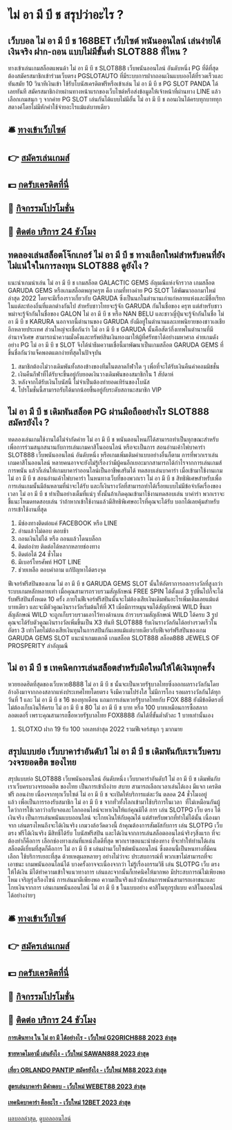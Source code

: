 # ไม่ อา มี บี ช สรุปว่าอะไร ?
## เว็บบอล ไม่ อา มี บี ช 168BET เว็บไซต์ พนันออนไลน์ เล่นง่ายได้เงินจริง ฝาก-ถอน แบบไม่มีขั้นต่ำ SLOT888 ที่ไหน ?
ทางเข้าเล่นเกมสล็อตแพนด้า ไม่ อา มี บี ช SLOT888 เว็บพนันออนไลน์ อันดับหนึ่ง PG ที่ดีที่สุดต้องสมัครสมาชิกเข้าร่วมเว็บตรง PGSLOTAUTO ที่มีระบบการฝากถอนเงินแบบออโต้ที่รวดเร็วและทันสมัย 10 วินาทีเงินเข้า ใช้รับโบนัสเครดิตฟรีหรือเข้าเล่น ไม่ อา มี บี ช PG SLOT PANDA ได้เลยทันที สมัครสมาชิกง่ายผ่านทางหน้าแรกของเว็บไซต์หรือส่งข้อมูลให้เจ้าหน้าที่ผ่านทาง LINE แล้วเลือกเกมสนุก ๆ จากค่าย PG SLOT เล่นกันได้แบบไม่มีอั้น ไม่ อา มี บี ช ถอนเงินได้ครบทุกบาททุกสตางค์โดยไม่มีหักค่าใช้จ่ายอะไรแม้แต่บาทเดียว

## 🛎 [ทางเข้าเว็บไซต์](https://bit.ly/3SdLNi2)
## 👉 [สมัครเล่นเกมส์](https://bit.ly/3SdLNi2)
## 💵 [กดรับเครดิตที่นี่](https://bit.ly/3dyRKHj)
## 👑 [กิจกรรมโปรโมชั่น](https://bit.ly/3dyRKHj)
## 📱 [ติดต่อ บริการ 24 ชัวโมง](https://bit.ly/3dyRKHj)

## ทดลองเล่นสล็อตโจ๊กเกอร์ ไม่ อา มี บี ช ทางเลือกใหม่สำหรับคนที่ยังไม่แน่ใจในการลงทุน SLOT888 ดูยังไง ?
แนะนำเกมน่าเล่น ไม่ อา มี บี ช เกมสล็อต GALACTIC GEMS อัญมณีแห่งจักรวาล
เกมสล็อต GARUDA GEMS หรือเกมสล็อตพญาครุฑ คือ เกมที่ทางค่าย PG SLOT ได้พัฒนาออกมาใหม่ล่าสุด 2022 โดยจะมีเรื่องราวเกี่ยวกับ GARUDA ซึ่งเป็นนกในตำนานเก่าแก่หลายแห่งและมีชื่อเรียกในแต่ละท้องถิ่นที่แตกต่างกันไป สำหรับชาวไทยจะรู้จัก GARUDA กันในชื่อของ ครุฑ แต่สำหรับชาวพม่าจะรู้จักกันในชื่อของ GALON ไม่ อา มี บี ช หรือ NAN BELU และชาวญี่ปุ่นจะรู้จักกันในชื่อ ไม่ อา มี บี ช KARURA นอกจากนี้ตำนานของ GARUDA ยังมีอยู่ในตำนานและเทพนิยายของชาวเอเชียอีกหลายประเทศ ส่วนใหญ่จะเชื่อกันว่า ไม่ อา มี บี ช GARUDA นั้นคือสัตว์กึ่งเทพในตำนานที่มีอำนาจวิเศษ สามารถนำความมั่งคั่งและทรัพย์สินเงินทองมาให้ผู้ที่ศรัทธาได้อย่างมหาศาล ค่ายเกมดังอย่าง PG ไม่ อา มี บี ช SLOT จึงได้นำธีมความเชื่อนี้มาพัฒนาเป็นเกมสล็อต GARUDA GEMS ที่ขึ้นชื่อกันว่าแจ็คพอตแตกง่ายที่สุดในปัจจุบัน
1. สมาชิกต้องไม่วางเดิมพันทั้งสองข้างของทีมในตลาดกีฬาใด ๆ เพื่อที่จะได้รับเงินคืนค่าคอมมิชชั่น
2. เงินคืนกีฬาที่ได้รับจะขึ้นอยู่กับยอดเงินวางเดิมพันของสมาชิกใน 1 สัปดาห์
3. หลังจากได้รับเงินโบนัสนี้ ไม่จำเป็นต้องทำยอดเทิร์นของโบนัส
4. โปรโมชั่นนี้สามารถรับได้มากน้อยขึ้นอยู่กับระดับสถานะสมาชิก VIP

## ไม่ อา มี บี ช เดิมพันสล็อต PG ผ่านมือถืออย่างไร SLOT888 สมัครยังไง ?
ทดลองเล่นเกมใช้งานได้ไม่จำกัดค่าย ไม่ อา มี บี ช พนันตอนไหนก็ได้สามารถทำเป็นทุกขณะสำหรับเพื่อการร่วมสนุกสนานกับการเล่นเกมคาสิโนออนไลน์ หรือจะเป็นการ สอนอ่านเค้าไพ่บาคาร่า SLOT888 เว็บพนันออนไลน์ อันดับหนึ่ง หรือเกมเพิ่มเติมคำแบบอย่างอื่นก็ตาม การที่พวกเราเล่นเกมคาสิโนออนไลน์ หลายคนอาจจะยังไม่รู้เรื่องว่ามีผู้คนอีกเยอะมากสามารถได้กำไรจากการเล่นเกมส์การพนัน แล้วก็เล่นให้เกมบาคาร่าออนไลน์เป็นอาชีพเสริมได้
ทดสอบเล่นบาคาร่า เมื่อเข้ามาใช้งานเกม ไม่ อา มี บี ช สอนอ่านเค้าไพ่บาคาร่า ในหนทางเว็บที่ของพวกเรา ไม่ อา มี บี ช สิทธิพิเศษสำหรับเพื่อการเล่นเกมนั้นมีล้นหลามที่น่าจะได้รับ และก็เงินรางวัลที่สามารถทำได้เรื่อยแบบไม่มีข้อจำกัดเรื่องของเวลา ไม่ อา มี บี ช ทำเป็นอย่างเต็มที่แน่ๆ ทั้งนั้นถ้าเกิดคุณเข้ามาใช้งานทดสอบเล่น บาค่าร่า พวกเราจะชี้แนะโหมดทดสอบเล่น ว่าถ้าหากเข้าใช้งานแล้วมีสิทธิพิเศษอะไรที่คุณจะได้รับ บอกได้เลยคุ้มสำหรับการเข้าใช้งานที่สุด
1. มีช่องทางติดต่อแค่ FACEBOOK หรือ LINE
2. อ่านแล้วไม่ตอบ ตอบช้า
3. ถอนเงินไม่ได้ หรือ ถอนแล้วโดนบล็อก
4. ติดต่อง่าย ติดต่อได้หลากหลายช่องทาง
5. ติดต่อได้ 24 ชั่วโมง
6. มีเบอร์โทรศัพท์ HOT LINE
7. ช่วยเหลือ ตอบคำถาม แก้ปัญหาได้ตรงจุด

ฟีเจอร์ฟรีสปินของเกม ไม่ อา มี บี ช GARUDA GEMS SLOT นั้นให้อัตราการออกรางวัลที่สูงกว่าระบบเกมหลักหลายเท่า เมื่อคุณสามารถรวบรวมสัญลักษณ์ FREE SPIN ได้ตั้งแต่ 3 รูปขึ้นไปก็จะได้รับฟรีสปินทั้งหมด 10 ครั้ง ภายในฟีเจอร์ฟรีสปินนั้นจะไม่ต้องเสียเงินเดิมพันอะไรเพิ่มเติมเลยแม้แต่บาทเดียว และจะมีตัวคูณเงินรางวัลเริ่มต้นให้ที่ X1 เมื่อมีการหมุนจนได้สัญลักษณ์ WILD ขึ้นมา สัญลักษณ์ WILD จะถูกเก็บรวบรวมเอาไว้ทางด้านบน ถ้ารวบรวมสัญลักษณ์ WILD ได้ครบ 3 รูป คุณจะได้รับตัวคูณเงินรางวัลเพิ่มขึ้นเป็น X3 ทันที SLOT888 รับเงินรางวัลกันได้อย่างรวดเร็วในอัตรา 3 เท่าโดยไม่ต้องเสียเงินทุนในการสปินกันเลยแม้แต่บาทเดียวกับฟีเจอร์ฟรีสปินของเกม GARUDA GEMS SLOT
แนะนำเกมแตกดี เกมสล็อต SLOT888 สล็อต888 JEWELS OF PROSPERITY ล่าอัญมณี

## ไม่ อา มี บี ช เทคนิคการเล่นสล็อตสำหรับมือใหม่ให้ได้เงินทุกครั้ง
หวยยอดฮิตที่สุดของเว็บหวย8888 ไม่ อา มี บี ช นั้นจะเป็นหวยรัฐบาลไทยซึ่งออกผลรางวัลกันโดยอ้างอิงมาจากกองสลากแห่งประเทศไทยโดยตรง จึงมีความโปร่งใส ไม่มีการโกง รอผลรางวัลกันได้ทุกวันที่ 1 และ ไม่ อา มี บี ช 16 ของทุกเดือน แถมการเล่นหวยรัฐบาลไทยกับ FOX 888 ยังมีข้อดีตรงที่ไม่ต้องเก็บเงินให้ครบ ไม่ อา มี บี ช 80 ไม่ อา มี บี ช บาท หรือ 100 บาทเหมือนการซื้อสลากลอตเตอรี่ เพราะคุณสามารถซื้อหวยรัฐบาลไทย FOX8888 กันได้ที่ขั้นต่ำตัวละ 1 บาทเท่านั้นเอง
1. SLOTXO ฝาก 19 รับ 100 วอเลทล่าสุด 2022 รวมฟีเจอร์สนุก ๆ มากมาย

## สรุปแบบย่อ เว็บบาคาร่าอันดับ1 ไม่ อา มี บี ช เดิมพันกับเราเว็บครบวงจรยอดฮิต ของไทย
สรุปแบบย่อ SLOT888 เว็บพนันออนไลน์ อันดับหนึ่ง เว็บบาคาร่าอันดับ1 ไม่ อา มี บี ช เดิมพันกับเราเว็บครบวงจรยอดฮิต ของไทย เป็นการเข้าถึงง่าย สบาย สามารถเลือกเวลาเล่นได้เอง มีแจก เครดิตฟรี ถอนง่าย เนื่องจากทุกเว็บไซต์ ไม่ อา มี บี ช จะเปิดให้บริการแต่ละวัน ตลอด 24 ชั่วโมงอยู่แล้ว เพื่อเป็นการรองรับสมาชิก ไม่ อา มี บี ช จากทั่วทั้งโลกเข้ามาใช้บริการในเวลา  ที่ไม่เหมือนกันผู้ใดว่าการใช้เวลาว่างกับจอและโลกออนไลน์จะหาเงินให้แก่คุณมิได้ การ เล่น SLOTPG เว็บ ตรง ได้เงินจริง เป็นการเล่นพนันแบบออนไลน์ จะโกยเงินให้กับคุณได้ แต่สำหรับพวกที่ทำไม่ได้นั้น เนื่องมาจาก
เล่นตรงไหนถึงจะได้เงินจริง เกมวงล้อวัดดวงนี้ ถ้าคุณต้องการสัมผัสกับการ เล่น SLOTPG เว็บ ตรง ฟรีได้เงินจริง มีสิทธิ์ได้รับ โบนัสฟรีสปิน และได้เงินจากการเล่นสล็อตออนไลน์จริงๆสิ่งแรก ที่จะต้องทำก็คือการ เลือกช่องทางเล่นที่แหน่งใดดีที่สุด พวกเราขอแนะนำช่องทาง ที่จะทำให้ท่านได้เล่นสล็อตดีเยี่ยมที่สุดก็คือการ ไม่ อา มี บี ช เล่นผ่านเว็บไซต์พนันออนไลน์ ซึ่งตอนนี้เป็นหนทางที่มีคนเลือก ใช้บริการเยอะที่สุด ด้วยเหตุผลหลายๆ อย่างไม่ว่าจะ
ประสบการณ์ที่ พวกเขาไม่สามารถที่จะเอาชนะ เกมพนันออนไลน์ได้ บางครั้งอาจจะเนื่องจากว่า ไม่รู้เรื่องกรรมวิธี เล่น SLOTPG เว็บ ตรง ให้ได้เงิน มิได้ทำความเข้าใจแนวทางการ เล่นและจากนั้นก็เทคนิคให้มากพอ มีประสบการณ์ไม่เพียงพอไหม เจริญรุ่งเรืองไซน์ การเล่นมาดีเพียงพอ ความเป็นจริงแล้วนักเล่นการพนันสามารถเอาชนะและ โกยเงินจากการ เล่นเกมพนันออนไลน์ ไม่ อา มี บี ช ในแบบอย่าง คาสิโนทุกรูปแบบ คาสิโนออนไลน์ ได้อย่างง่ายๆ

## 🛎 [ทางเข้าเว็บไซต์](https://bit.ly/3SdLNi2)
## 👉 [สมัครเล่นเกมส์](https://bit.ly/3SdLNi2)
## 💵 [กดรับเครดิตที่นี่](https://bit.ly/3dyRKHj)
## 👑 [กิจกรรมโปรโมชั่น](https://bit.ly/3dyRKHj)
## 📱 [ติดต่อ บริการ 24 ชัวโมง](https://bit.ly/3dyRKHj)

#### [การเดินทาง ใน ไม่ อา มี ได้อย่างไร - เว็บใหม่ G2GRICH888 2023 ล่าสุด](https://atom.io/themes/การเดินทาง%20ใน%20ไม่%20อา%20มี%20ได้อย่างไร%20-%20เว็บใหม่%20g2grich888%202023%20ล่าสุด)
#### [ชายหาดไมอามี่ เล่นยังไง - เว็บใหม่ SAWAN888 2023 ล่าสุด](https://atom.io/themes/ชายหาดไมอามี่%20เล่นยังไง%20-%20เว็บใหม่%20sawan888%202023%20ล่าสุด)
#### [เที่ยว ORLANDO PANTIP สมัครยังไง - เว็บใหม่ M88 2023 ล่าสุด](https://atom.io/themes/เที่ยว%20orlando%20pantip%20สมัครยังไง%20-%20เว็บใหม่%20m88%202023%20ล่าสุด)
#### [สูตรเล่นบาคาร่า มีคำตอบ - เว็บใหม่ WEBET88 2023 ล่าสุด](https://atom.io/themes/สูตรเล่นบาคาร่า%20มีคำตอบ%20-%20เว็บใหม่%20webet88%202023%20ล่าสุด)
#### [เทคนิคบาคาร่า คืออะไร - เว็บใหม่ 12BET 2023 ล่าสุด](https://atom.io/themes/เทคนิคบาคาร่า%20คืออะไร%20-%20เว็บใหม่%2012bet%202023%20ล่าสุด)

[ผลบอลล่าสุด](https://siamsport.tv "ผลบอลล่าสุด"), [ดูบอลออนไลน์](https://siamsport.tv/ดูบอลสด "ดูบอลออนไลน์")
